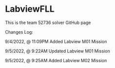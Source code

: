 # LabviewFLL
This is the team 52736 solver GitHub page


Changes Log:

9/4/2022, @ 11:09PM
Added Labview M01 Mission

9/5/2022, @ 9:22AM
Updated Labview M01 Mission

9/5/2022, @ 9:25AM
Added Labview M02 Mission
